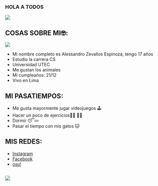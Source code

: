 ### HOLA A TODOS 
![ ](https://pm1.narvii.com/6053/43145f0316436c3bdc3f84224fe3e38c2c4dd46e_hq.jpg)
##
## COSAS SOBRE MI🤓:

![](https://pa1.narvii.com/6070/1cdb6aae3cd0a3e4e747ae437fb49cb34503692f_hq.gif)

- Mi nombre completo es Alessandro Zevallos Espinoza, tengo 17 años
- Estudio la carrera CS 
- Universidad UTEC
- Me gustan los animales 
- Mi cumpleaños: 21/12 
- Vivo en Lima
##
## MI PASATIEMPOS:

- Me gusta mayormente jugar videojuegos 🕹
- Hacer un poco de ejercicios🏃‍♂️ 🏋️‍♂️
- Dormir 😴💤
- Pasar el tiempo con mis gatos 🐱
##
## MIS REDES:
- [Instagram](https://www.instagram.com/kiritoo.m/)
- [Facebook](https://www.facebook.com/ale.ze.58)
- [osu!](https://osu.ppy.sh/users/20029029)
##

  ![](http://pm1.narvii.com/6429/c6f498b8b6eb09af7100e3f5efd8f42c78510f35_00.jpg)

